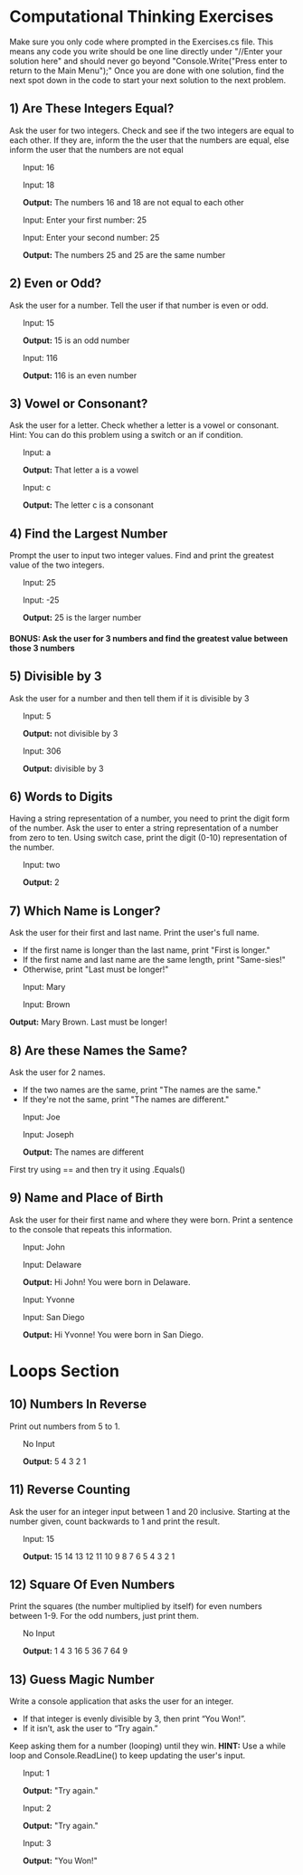 ﻿# Computational Thinking Exercises
 Make sure you only code where prompted in the Exercises.cs file. This means any code you write should be one line directly under "//Enter your solution here" and should never go beyond "Console.Write("Press enter to return to the Main Menu");" Once you are done with one solution, find the next spot down in the code to start your next solution to the next problem.  
## 1) Are These Integers Equal?
Ask the user for two integers. Check and see if the two integers are equal to each other. If they are, inform the the user that the numbers are equal, else inform the user that the numbers are not equal

&nbsp;&nbsp;&nbsp;&nbsp;&nbsp;&nbsp;Input: 16

&nbsp;&nbsp;&nbsp;&nbsp;&nbsp;&nbsp;Input: 18

&nbsp;&nbsp;&nbsp;&nbsp;&nbsp;&nbsp;**Output:** The numbers 16 and 18 are not equal to each other

&nbsp;&nbsp;&nbsp;&nbsp;&nbsp;&nbsp;Input: Enter your first number: 25

&nbsp;&nbsp;&nbsp;&nbsp;&nbsp;&nbsp;Input: Enter your second number: 25

&nbsp;&nbsp;&nbsp;&nbsp;&nbsp;&nbsp;**Output:** The numbers 25 and 25 are the same number

## 2) Even or Odd?
Ask the user for a number. Tell the user if that number is even or odd.

&nbsp;&nbsp;&nbsp;&nbsp;&nbsp;&nbsp;Input: 15

&nbsp;&nbsp;&nbsp;&nbsp;&nbsp;&nbsp;**Output:** 15 is an odd number

&nbsp;&nbsp;&nbsp;&nbsp;&nbsp;&nbsp;Input: 116

&nbsp;&nbsp;&nbsp;&nbsp;&nbsp;&nbsp;**Output:** 116 is an even number

## 3) Vowel or Consonant?
Ask the user for a letter. Check whether a letter is a vowel or consonant. Hint: You can do this problem using a switch or an if condition.

&nbsp;&nbsp;&nbsp;&nbsp;&nbsp;&nbsp;Input: a

&nbsp;&nbsp;&nbsp;&nbsp;&nbsp;&nbsp;**Output:** That letter a is a vowel

&nbsp;&nbsp;&nbsp;&nbsp;&nbsp;&nbsp;Input: c

&nbsp;&nbsp;&nbsp;&nbsp;&nbsp;&nbsp;**Output:** The letter c is a consonant


## 4) Find the Largest Number
Prompt the user to input two integer values. Find and print the greatest value of the two integers.

&nbsp;&nbsp;&nbsp;&nbsp;&nbsp;&nbsp;Input:  25

&nbsp;&nbsp;&nbsp;&nbsp;&nbsp;&nbsp;Input: -25

&nbsp;&nbsp;&nbsp;&nbsp;&nbsp;&nbsp;**Output:** 25 is the larger number
#### BONUS: Ask the user for 3 numbers and find the greatest value between those 3 numbers

## 5) Divisible by 3
Ask the user for a number and then tell them if it is divisible by 3

&nbsp;&nbsp;&nbsp;&nbsp;&nbsp;&nbsp;Input: 5

&nbsp;&nbsp;&nbsp;&nbsp;&nbsp;&nbsp;**Output:** not divisible by 3

&nbsp;&nbsp;&nbsp;&nbsp;&nbsp;&nbsp;Input: 306

&nbsp;&nbsp;&nbsp;&nbsp;&nbsp;&nbsp;**Output:** divisible by 3

## 6) Words to Digits
Having a string representation of a number, you need to print the digit form of the number. Ask the user to enter a string representation of a number from zero to ten. Using switch case, print the digit (0-10) representation of the number.

&nbsp;&nbsp;&nbsp;&nbsp;&nbsp;&nbsp;Input: two

&nbsp;&nbsp;&nbsp;&nbsp;&nbsp;&nbsp;**Output:** 2

## 7) Which Name is Longer?
Ask the user for their first and last name.
Print the user's full name.
- If the first name is longer than the last name, print "First is longer."
- If the first name and last name are the same length, print "Same-sies!"
- Otherwise, print "Last must be longer!"
 
&nbsp;&nbsp;&nbsp;&nbsp;&nbsp;&nbsp;Input: Mary

&nbsp;&nbsp;&nbsp;&nbsp;&nbsp;&nbsp;Input: Brown

**Output:** Mary Brown. Last must be longer!

## 8) Are these Names the Same?
Ask the user for 2 names.
- If the two names are the same, print "The names are the same."
- If they're not the same, print "The names are different."
 
&nbsp;&nbsp;&nbsp;&nbsp;&nbsp;&nbsp;Input: Joe

&nbsp;&nbsp;&nbsp;&nbsp;&nbsp;&nbsp;Input: Joseph

&nbsp;&nbsp;&nbsp;&nbsp;&nbsp;&nbsp;**Output:** The names are different

First try using == and then try it using .Equals()

## 9) Name and Place of Birth
Ask the user for their first name and where they were born. Print a sentence to the console that repeats this information.

&nbsp;&nbsp;&nbsp;&nbsp;&nbsp;&nbsp;Input: John

&nbsp;&nbsp;&nbsp;&nbsp;&nbsp;&nbsp;Input: Delaware

&nbsp;&nbsp;&nbsp;&nbsp;&nbsp;&nbsp;**Output:** Hi John!  You were born in Delaware.

&nbsp;&nbsp;&nbsp;&nbsp;&nbsp;&nbsp;Input: Yvonne

&nbsp;&nbsp;&nbsp;&nbsp;&nbsp;&nbsp;Input: San Diego

&nbsp;&nbsp;&nbsp;&nbsp;&nbsp;&nbsp;**Output:** Hi Yvonne!  You were born in San Diego.

# Loops Section 
## 10) Numbers In Reverse
Print out numbers from 5 to 1.

&nbsp;&nbsp;&nbsp;&nbsp;&nbsp;&nbsp;No Input

&nbsp;&nbsp;&nbsp;&nbsp;&nbsp;&nbsp;**Output:** 5 4 3 2 1

## 11) Reverse Counting
Ask the user for an integer input between 1 and 20 inclusive. Starting at the number given, count backwards to 1 and print the result.

&nbsp;&nbsp;&nbsp;&nbsp;&nbsp;&nbsp;Input: 15

&nbsp;&nbsp;&nbsp;&nbsp;&nbsp;&nbsp;**Output:** 15 14 13 12 11 10 9 8 7 6 5 4 3 2 1 

## 12) Square Of Even Numbers
Print the squares (the number multiplied by itself) for even numbers between 1-9. For the odd numbers, just print them.

&nbsp;&nbsp;&nbsp;&nbsp;&nbsp;&nbsp;No Input

&nbsp;&nbsp;&nbsp;&nbsp;&nbsp;&nbsp;**Output:** 1 4 3 16 5 36 7 64 9

## 13) Guess Magic Number
Write a console application that asks the user for an integer.
- If that integer is evenly divisible by 3, then print “You Won!”.
- If it isn’t, ask the user to “Try again.”

Keep asking them for a number (looping) until they win.
**HINT:** Use a while loop and Console.ReadLine() to keep updating the user's input.

&nbsp;&nbsp;&nbsp;&nbsp;&nbsp;&nbsp;Input: 1

&nbsp;&nbsp;&nbsp;&nbsp;&nbsp;&nbsp;**Output:** "Try again."


&nbsp;&nbsp;&nbsp;&nbsp;&nbsp;&nbsp;Input: 2

&nbsp;&nbsp;&nbsp;&nbsp;&nbsp;&nbsp;**Output:** "Try again."


&nbsp;&nbsp;&nbsp;&nbsp;&nbsp;&nbsp;Input: 3

&nbsp;&nbsp;&nbsp;&nbsp;&nbsp;&nbsp;**Output:** "You Won!"
